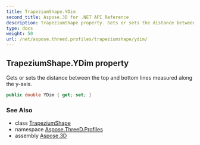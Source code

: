 ```yaml
---
title: TrapeziumShape.YDim
second_title: Aspose.3D for .NET API Reference
description: TrapeziumShape property. Gets or sets the distance between the top and bottom lines measured along the yaxis
type: docs
weight: 50
url: /net/aspose.threed.profiles/trapeziumshape/ydim/
---
```

## TrapeziumShape.YDim property

Gets or sets the distance between the top and bottom lines measured along the y-axis.

```csharp
public double YDim { get; set; }
```

### See Also

* class [TrapeziumShape](../)
* namespace [Aspose.ThreeD.Profiles](../../trapeziumshape/)
* assembly [Aspose.3D](../../../)


